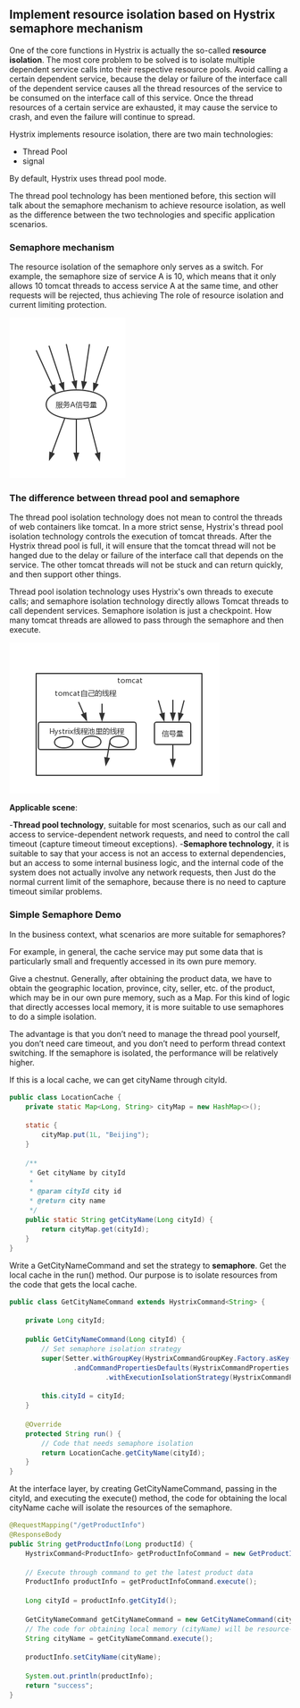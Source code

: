 ## Implement resource isolation based on Hystrix semaphore mechanism

One of the core functions in Hystrix is ​​actually the so-called **resource isolation**. The most core problem to be solved is to isolate multiple dependent service calls into their respective resource pools. Avoid calling a certain dependent service, because the delay or failure of the interface call of the dependent service causes all the thread resources of the service to be consumed on the interface call of this service. Once the thread resources of a certain service are exhausted, it may cause the service to crash, and even the failure will continue to spread.

Hystrix implements resource isolation, there are two main technologies:

- Thread Pool
- signal

By default, Hystrix uses thread pool mode.

The thread pool technology has been mentioned before, this section will talk about the semaphore mechanism to achieve resource isolation, as well as the difference between the two technologies and specific application scenarios.

### Semaphore mechanism

The resource isolation of the semaphore only serves as a switch. For example, the semaphore size of service A is 10, which means that it only allows 10 tomcat threads to access service A at the same time, and other requests will be rejected, thus achieving The role of resource isolation and current limiting protection.

![hystrix-semphore](./images/hystrix-semphore.png)

### The difference between thread pool and semaphore

The thread pool isolation technology does not mean to control the threads of web containers like tomcat. In a more strict sense, Hystrix's thread pool isolation technology controls the execution of tomcat threads. After the Hystrix thread pool is full, it will ensure that the tomcat thread will not be hanged due to the delay or failure of the interface call that depends on the service. The other tomcat threads will not be stuck and can return quickly, and then support other things.

Thread pool isolation technology uses Hystrix's own threads to execute calls; and semaphore isolation technology directly allows Tomcat threads to call dependent services. Semaphore isolation is just a checkpoint. How many tomcat threads are allowed to pass through the semaphore and then execute.

![hystrix-semphore-thread-pool](./images/hystrix-semphore-thread-pool.png)

**Applicable scene**:

-**Thread pool technology**, suitable for most scenarios, such as our call and access to service-dependent network requests, and need to control the call timeout (capture timeout timeout exceptions).
-**Semaphore technology**, it is suitable to say that your access is not an access to external dependencies, but an access to some internal business logic, and the internal code of the system does not actually involve any network requests, then Just do the normal current limit of the semaphore, because there is no need to capture timeout similar problems.

### Simple Semaphore Demo

In the business context, what scenarios are more suitable for semaphores?

For example, in general, the cache service may put some data that is particularly small and frequently accessed in its own pure memory.

Give a chestnut. Generally, after obtaining the product data, we have to obtain the geographic location, province, city, seller, etc. of the product, which may be in our own pure memory, such as a Map. For this kind of logic that directly accesses local memory, it is more suitable to use semaphores to do a simple isolation.

The advantage is that you don’t need to manage the thread pool yourself, you don’t need care timeout, and you don’t need to perform thread context switching. If the semaphore is isolated, the performance will be relatively higher.

If this is a local cache, we can get cityName through cityId.

```java
public class LocationCache {
    private static Map<Long, String> cityMap = new HashMap<>();

    static {
        cityMap.put(1L, "Beijing");
    }

    /**
     * Get cityName by cityId
     *
     * @param cityId city id
     * @return city name
     */
    public static String getCityName(Long cityId) {
        return cityMap.get(cityId);
    }
}
```

Write a GetCityNameCommand and set the strategy to **semaphore**. Get the local cache in the run() method. Our purpose is to isolate resources from the code that gets the local cache.

```java
public class GetCityNameCommand extends HystrixCommand<String> {

    private Long cityId;

    public GetCityNameCommand(Long cityId) {
        // Set semaphore isolation strategy
        super(Setter.withGroupKey(HystrixCommandGroupKey.Factory.asKey("GetCityNameGroup"))
                .andCommandPropertiesDefaults(HystrixCommandProperties.Setter()
                        .withExecutionIsolationStrategy(HystrixCommandProperties.ExecutionIsolationStrategy.SEMAPHORE)));

        this.cityId = cityId;
    }

    @Override
    protected String run() {
        // Code that needs semaphore isolation
        return LocationCache.getCityName(cityId);
    }
}
```

At the interface layer, by creating GetCityNameCommand, passing in the cityId, and executing the execute() method, the code for obtaining the local cityName cache will isolate the resources of the semaphore.

```java
@RequestMapping("/getProductInfo")
@ResponseBody
public String getProductInfo(Long productId) {
    HystrixCommand<ProductInfo> getProductInfoCommand = new GetProductInfoCommand(productId);

    // Execute through command to get the latest product data
    ProductInfo productInfo = getProductInfoCommand.execute();

    Long cityId = productInfo.getCityId();

    GetCityNameCommand getCityNameCommand = new GetCityNameCommand(cityId);
    // The code for obtaining local memory (cityName) will be resource-isolated by the semaphore
    String cityName = getCityNameCommand.execute();

    productInfo.setCityName(cityName);

    System.out.println(productInfo);
    return "success";
}
```